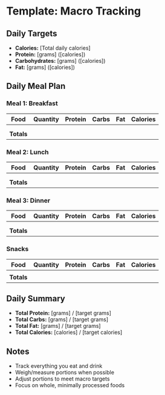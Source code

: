 # Template: Macro Tracking

## Daily Targets
- **Calories:** [Total daily calories]
- **Protein:** [grams] ([calories])
- **Carbohydrates:** [grams] ([calories])
- **Fat:** [grams] ([calories])

## Daily Meal Plan
### Meal 1: Breakfast
| Food | Quantity | Protein | Carbs | Fat | Calories |
|------|----------|---------|-------|-----|----------|
| | | | | | |
| | | | | | |
| **Totals** | | | | | |

### Meal 2: Lunch
| Food | Quantity | Protein | Carbs | Fat | Calories |
|------|----------|---------|-------|-----|----------|
| | | | | | |
| | | | | | |
| **Totals** | | | | | |

### Meal 3: Dinner
| Food | Quantity | Protein | Carbs | Fat | Calories |
|------|----------|---------|-------|-----|----------|
| | | | | | |
| | | | | | |
| **Totals** | | | | | |

### Snacks
| Food | Quantity | Protein | Carbs | Fat | Calories |
|------|----------|---------|-------|-----|----------|
| | | | | | |
| **Totals** | | | | | |

## Daily Summary
- **Total Protein:** [grams] / [target grams]
- **Total Carbs:** [grams] / [target grams]
- **Total Fat:** [grams] / [target grams]
- **Total Calories:** [calories] / [target calories]

## Notes
- Track everything you eat and drink
- Weigh/measure portions when possible
- Adjust portions to meet macro targets
- Focus on whole, minimally processed foods 
